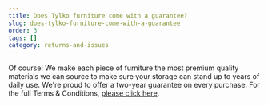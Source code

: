 ```yaml
---
title: Does Tylko furniture come with a guarantee?
slug: does-tylko-furniture-come-with-a-guarantee
order: 3
tags: []
category: returns-and-issues
---
```


Of course! We make each piece of furniture the most premium quality materials we can source to make sure your storage can stand up to years of daily use. We're proud to offer a two-year guarantee on every purchase. For the full Terms & Conditions, [please click here](https://tylko.com/terms).
